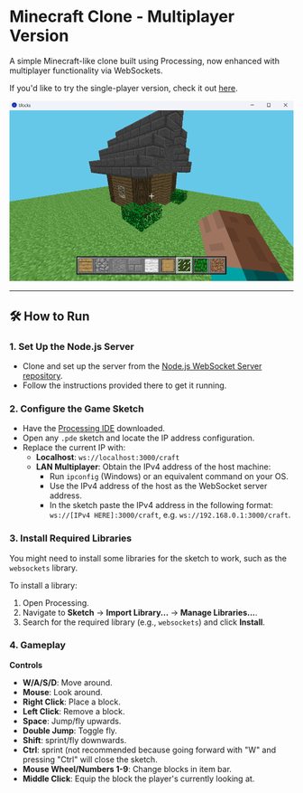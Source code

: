 # Minecraft Clone - Multiplayer Version

A simple Minecraft-like clone built using Processing, now enhanced with multiplayer functionality via WebSockets.  

If you'd like to try the single-player version, check it out [here](https://github.com/IslamAbukoush/3D_minecraft_clone_processing_singleplayer).

![in game screenshot](https://github.com/IslamAbukoush/3D_minecraft_clone_processing_singleplayer/blob/main/screenshot.png?raw=true)

---

## 🛠 How to Run

### 1. Set Up the Node.js Server
- Clone and set up the server from the [Node.js WebSocket Server repository](https://github.com/IslamAbukoush/nodeJS_websocket).
- Follow the instructions provided there to get it running.

### 2. Configure the Game Sketch
- Have the [Processing IDE](https://processing.org/download/) downloaded.
- Open any `.pde` sketch and locate the IP address configuration.  
- Replace the current IP with:
  - **Localhost**: `ws://localhost:3000/craft`
  - **LAN Multiplayer**: Obtain the IPv4 address of the host machine:
    - Run `ipconfig` (Windows) or an equivalent command on your OS.
    - Use the IPv4 address of the host as the WebSocket server address.
    - In the sketch paste the IPv4 address in the following format: `ws://[IPv4 HERE]:3000/craft`, e.g. `ws://192.168.0.1:3000/craft`.

### 3. Install Required Libraries
You might need to install some libraries for the sketch to work, such as the `websockets` library.

To install a library:
1. Open Processing.
2. Navigate to **Sketch** -> **Import Library...** -> **Manage Libraries...**.
3. Search for the required library (e.g., `websockets`) and click **Install**.

### 4. Gameplay
**Controls**
   - **W/A/S/D**: Move around.
   - **Mouse**: Look around.
   - **Right Click**: Place a block.
   - **Left Click**: Remove a block.
   - **Space**: Jump/fly upwards.
   - **Double Jump**: Toggle fly.
   - **Shift**: sprint/fly downwards.
   - **Ctrl**: sprint (not recommended because going forward with "W" and pressing "Ctrl" will close the sketch.
   - **Mouse Wheel/Numbers 1-9**: Change blocks in item bar.
   - **Middle Click**: Equip the block the player's currently looking at.
